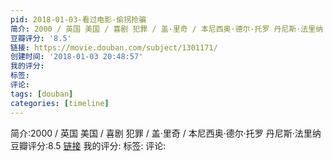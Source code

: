 ```yaml
---
pid: 2018-01-03-看过电影-偷拐抢骗
简介: 2000 / 英国 美国 / 喜剧 犯罪 / 盖·里奇 / 本尼西奥·德尔·托罗 丹尼斯·法里纳
豆瓣评分: '8.5'
链接: https://movie.douban.com/subject/1301171/
创建时间: '2018-01-03 20:48:57'
我的评分:
标签:
评论:
tags: [douban]
categories: [timeline]
---
```

简介:2000 / 英国 美国 / 喜剧 犯罪 / 盖·里奇 / 本尼西奥·德尔·托罗 丹尼斯·法里纳
豆瓣评分:8.5
[链接](https://movie.douban.com/subject/1301171/)
我的评分:
标签:
评论:
